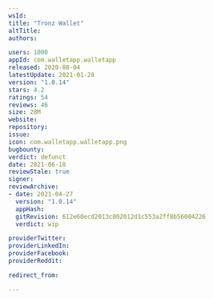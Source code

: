 ```yaml
---
wsId: 
title: "Tronz Wallet"
altTitle: 
authors:

users: 1000
appId: com.walletapp.walletapp
released: 2020-08-04
latestUpdate: 2021-01-28
version: "1.0.14"
stars: 4.2
ratings: 54
reviews: 46
size: 28M
website: 
repository: 
issue: 
icon: com.walletapp.walletapp.png
bugbounty: 
verdict: defunct
date: 2021-06-18
reviewStale: true
signer: 
reviewArchive:
- date: 2021-04-27
  version: "1.0.14"
  appHash: 
  gitRevision: 612e60ecd2013c802012d1c553a2ff8b56004226
  verdict: wip

providerTwitter: 
providerLinkedIn: 
providerFacebook: 
providerReddit: 

redirect_from:

---
```



